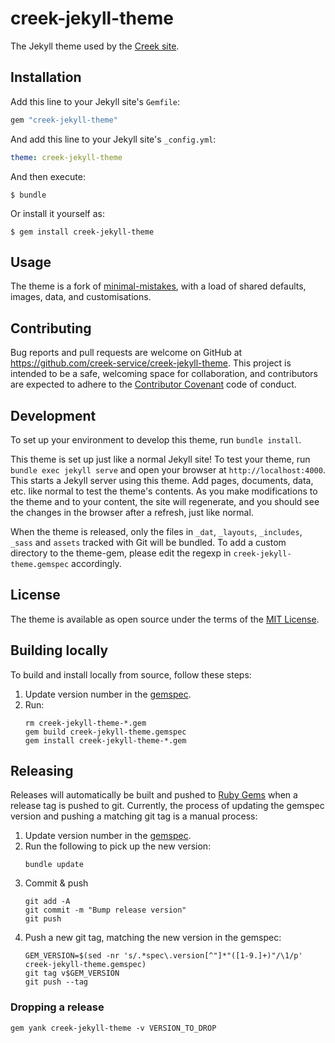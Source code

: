 # creek-jekyll-theme

The Jekyll theme used by the [Creek site](https://www.creekservice.org).

## Installation

Add this line to your Jekyll site's `Gemfile`:

```ruby
gem "creek-jekyll-theme"
```

And add this line to your Jekyll site's `_config.yml`:

```yaml
theme: creek-jekyll-theme
```

And then execute:

```shell
$ bundle
```

Or install it yourself as:

```shell
$ gem install creek-jekyll-theme
```

## Usage

The theme is a fork of [minimal-mistakes](https://github.com/mmistakes/minimal-mistakes), with a load of shared
defaults, images, data, and customisations.

## Contributing

Bug reports and pull requests are welcome on GitHub at https://github.com/creek-service/creek-jekyll-theme. 
This project is intended to be a safe, welcoming space for collaboration, and contributors are expected to adhere
to the [Contributor Covenant](https://www.contributor-covenant.org/) code of conduct.

## Development

To set up your environment to develop this theme, run `bundle install`.

This theme is set up just like a normal Jekyll site! To test your theme, run `bundle exec jekyll serve` and open 
your browser at `http://localhost:4000`. This starts a Jekyll server using this theme. Add pages, documents, data, etc. 
like normal to test the theme's contents. As you make modifications to the theme and to your content, 
the site will regenerate, and you should see the changes in the browser after a refresh, just like normal.

When the theme is released, only the files in `_dat`, `_layouts`, `_includes`, `_sass` and `assets` tracked with Git will be bundled.
To add a custom directory to the theme-gem, please edit the regexp in `creek-jekyll-theme.gemspec` accordingly.

## License

The theme is available as open source under the terms of the [MIT License](https://opensource.org/licenses/MIT).

## Building locally

To build and install locally from source, follow these steps:

1. Update version number in the [gemspec](creek-jekyll-theme.gemspec).
2. Run: 
   ```shell
   rm creek-jekyll-theme-*.gem
   gem build creek-jekyll-theme.gemspec
   gem install creek-jekyll-theme-*.gem
   ```

## Releasing

Releases will automatically be built and pushed to [Ruby Gems](https://rubygems.org/gems/creek-jekyll-theme) when
a release tag is pushed to git. 
Currently, the process of updating the gemspec version and pushing a matching git tag is a manual process:

1. Update version number in the [gemspec](creek-jekyll-theme.gemspec).
2. Run the following to pick up the new version:
   ```shell
   bundle update
   ```
3. Commit & push
   ```shell
   git add -A
   git commit -m "Bump release version"
   git push 
   ```
4. Push a new git tag, matching the new version in the gemspec:
   ```shell
   GEM_VERSION=$(sed -nr 's/.*spec\.version[^"]*"([1-9.]+)"/\1/p' creek-jekyll-theme.gemspec)
   git tag v$GEM_VERSION
   git push --tag
   ```

### Dropping a release

```shell
gem yank creek-jekyll-theme -v VERSION_TO_DROP  
```